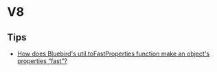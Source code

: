 # V8

## Tips
* [How does Bluebird's util.toFastProperties function make an object's properties “fast”?](https://stackoverflow.com/a/24989927/1870054)
